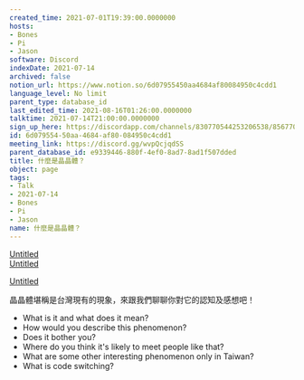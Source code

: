 ```yaml
---
created_time: 2021-07-01T19:39:00.0000000
hosts:
- Bones
- Pi
- Jason
software: Discord
indexDate: 2021-07-14
archived: false
notion_url: https://www.notion.so/6d07955450aa4684af80084950c4cdd1
language_level: No limit
parent_type: database_id
last_edited_time: 2021-08-16T01:26:00.0000000
talktime: 2021-07-14T21:00:00.0000000
sign_up_here: https://discordapp.com/channels/830770544253206538/856770166356049960/860141754656620575
id: 6d079554-50aa-4684-af80-084950c4cdd1
meeting_link: https://discord.gg/wvpQcjqdSS
parent_database_id: e9339446-880f-4ef0-8ad7-8ad1f507dded
title: 什麼是晶晶體？
object: page
tags:
- Talk
- 2021-07-14
- Bones
- Pi
- Jason
name: 什麼是晶晶體？
---
```



[Untitled](https://www.notion.so/60226399bd024bf4bf588586f8013a21)   
[Untitled](https://www.notion.so/cb083fc4f0b7459aa5afe1900ef25a1f)   

[Untitled](https://www.notion.so/482e61b02b9c4456b2b4fe86bb7544c6)   




晶晶體堪稱是台灣現有的現象，來跟我們聊聊你對它的認知及感想吧！

   - What is it and what does it mean?
   - How would you describe this phenomenon?
   - Does it bother you?
   - Where do you think it's likely to meet people like that?
   - What are some other interesting phenomenon only in Taiwan?
   - What is code switching?



